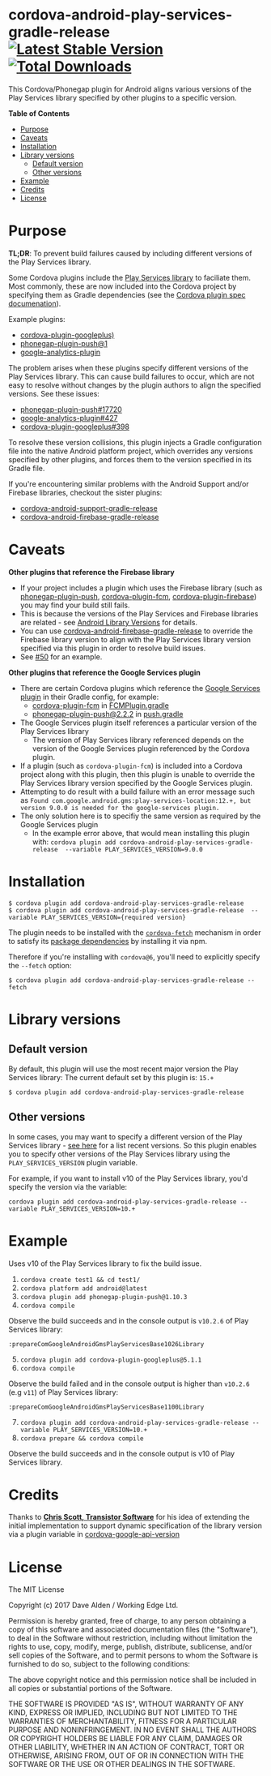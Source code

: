 cordova-android-play-services-gradle-release [![Latest Stable Version](https://img.shields.io/npm/v/cordova-android-play-services-gradle-release.svg)](https://www.npmjs.com/package/cordova-android-play-services-gradle-release) [![Total Downloads](https://img.shields.io/npm/dt/cordova-android-play-services-gradle-release.svg)](https://npm-stat.com/charts.html?package=cordova-android-play-services-gradle-release)
============================================

This Cordova/Phonegap plugin for Android aligns various versions of the Play Services library specified by other plugins to a specific version.

<!-- START doctoc generated TOC please keep comment here to allow auto update -->
<!-- DON'T EDIT THIS SECTION, INSTEAD RE-RUN doctoc TO UPDATE -->
**Table of Contents**

- [Purpose](#purpose)
- [Caveats](#caveats)
- [Installation](#installation)
- [Library versions](#library-versions)
  - [Default version](#default-version)
  - [Other versions](#other-versions)
- [Example](#example)
- [Credits](#credits)
- [License](#license)

<!-- END doctoc generated TOC please keep comment here to allow auto update -->
 
# Purpose

**TL;DR**: To prevent build failures caused by including different versions of the Play Services library. 

Some Cordova plugins include the [Play Services library](https://developers.google.com/android/guides/overview) to faciliate them.
Most commonly, these are now included into the Cordova project by specifying them as Gradle dependencies (see the [Cordova plugin spec documenation](https://cordova.apache.org/docs/en/latest/plugin_ref/spec.html#framework)).

Example plugins:
- [cordova-plugin-googleplus)](https://github.com/EddyVerbruggen/cordova-plugin-googleplus)
- [phonegap-plugin-push@1](https://github.com/phonegap/phonegap-plugin-push/tree/v1.10.5)
- [google-analytics-plugin](https://github.com/danwilson/google-analytics-plugin)

The problem arises when these plugins specify different versions of the Play Services library. This can cause build failures to occur, which are not easy to resolve without changes by the plugin authors to align the specified versions. See these issues:

- [phonegap-plugin-push#17720](https://github.com/phonegap/phonegap-plugin-push/issues/17720)
- [google-analytics-plugin#427](https://github.com/danwilson/google-analytics-plugin/issues/427)
- [cordova-plugin-googleplus#398](https://github.com/EddyVerbruggen/cordova-plugin-googleplus/issues/398)

To resolve these version collisions, this plugin injects a Gradle configuration file into the native Android platform project, which overrides any versions specified by other plugins, and forces them to the version specified in its Gradle file.

If you're encountering similar problems with the Android Support and/or Firebase libraries, checkout the sister plugins:
- [cordova-android-support-gradle-release](https://github.com/dpa99c/cordova-android-support-gradle-release)
- [cordova-android-firebase-gradle-release](https://github.com/dpa99c/cordova-android-firebase-gradle-release)

# Caveats

**Other plugins that reference the Firebase library**

* If your project includes a plugin which uses the Firebase library (such as [phonegap-plugin-push](https://github.com/phonegap/phonegap-plugin-push), [cordova-plugin-fcm](https://github.com/fechanique/cordova-plugin-fcm), [cordova-plugin-firebase](https://github.com/arnesson/cordova-plugin-firebase)) you may find your build still fails.
* This is because the versions of the Play Services and Firebase libraries are related - see [Android Library Versions](https://developers.google.com/android/guides/versioning) for details.
* You can use [cordova-android-firebase-gradle-release](https://github.com/dpa99c/cordova-android-firebase-gradle-release) to override the Firebase library version to align with the Play Services library version specified via this plugin in order to resolve build issues.
* See [#50](https://github.com/dpa99c/cordova-plugin-request-location-accuracy/issues/50) for an example.

**Other plugins that reference the Google Services plugin**

* There are certain Cordova plugins which reference the [Google Services plugin](https://developers.google.com/android/guides/google-services-plugin) in their Gradle config, for example:
    * [cordova-plugin-fcm](https://github.com/fechanique/cordova-plugin-fcm) in [FCMPlugin.gradle](https://github.com/fechanique/cordova-plugin-fcm/blob/master/src/android/FCMPlugin.gradle#L13)
    * [phonegap-plugin-push@2.2.2](https://github.com/phonegap/phonegap-plugin-push/tree/v2.2.2) in [push.gradle](https://github.com/phonegap/phonegap-plugin-push/blob/v2.2.2/push.gradle#L35)
* The Google Services plugin itself references a particular version of the Play Services library
    * The version of Play Services library referenced depends on the version of the Google Services plugin referenced by the Cordova plugin.
* If a plugin (such as `cordova-plugin-fcm`) is included into a Cordova project along with this plugin, then this plugin is unable to override the Play Services library version specified by the Google Services plugin.
* Attempting to do result with a build failure with an error message such as `Found com.google.android.gms:play-services-location:12.+, but version 9.0.0 is needed for the google-services plugin.`
* The only solution here is to specifiy the same version as required by the Google Services plugin
    * In the example error above, that would mean installing this plugin with: `cordova plugin add cordova-android-play-services-gradle-release  --variable PLAY_SERVICES_VERSION=9.0.0`





# Installation

    $ cordova plugin add cordova-android-play-services-gradle-release
    $ cordova plugin add cordova-android-play-services-gradle-release  --variable PLAY_SERVICES_VERSION={required version}
    
The plugin needs to be installed with the [`cordova-fetch`](https://cordova.apache.org/news/2016/05/24/tools-release.html) mechanism in order to satisfy its [package dependencies](https://github.com/dpa99c/cordova-android-play-services-gradle-release/blob/master/package.json#L8) by installing it via npm.

Therefore if you're installing with `cordova@6`, you'll need to explicitly specify the `--fetch` option:

    $ cordova plugin add cordova-android-play-services-gradle-release --fetch   
    
# Library versions

## Default version
By default, this plugin will use the most recent major version the Play Services library:
The current default set by this plugin is: `15.+`

    $ cordova plugin add cordova-android-play-services-gradle-release

## Other versions

In some cases, you may want to specify a different version of the Play Services library - [see here](https://developers.google.com/android/guides/releases) for a list recent versions.
So this plugin enables you to specify other versions of the Play Services library using the `PLAY_SERVICES_VERSION` plugin variable.
 
For example, if you want to install v10 of the Play Services library, you'd specify the version via the variable:

    cordova plugin add cordova-android-play-services-gradle-release --variable PLAY_SERVICES_VERSION=10.+
    
# Example

Uses v10 of the Play Services library to fix the build issue.

1. `cordova create test1 && cd test1/`
2. `cordova platform add android@latest`
3. `cordova plugin add phonegap-plugin-push@1.10.3`
4. `cordova compile`

Observe the build succeeds and in the console output is `v10.2.6` of Play Services library:

    :prepareComGoogleAndroidGmsPlayServicesBase1026Library

5. `cordova plugin add cordova-plugin-googleplus@5.1.1`
6. `cordova compile`

Observe the build failed and in the console output is higher than `v10.2.6` (e.g `v11`) of Play Services library:

    :prepareComGoogleAndroidGmsPlayServicesBase1100Library

7. `cordova plugin add cordova-android-play-services-gradle-release --variable PLAY_SERVICES_VERSION=10.+`
8. `cordova prepare && cordova compile`

Observe the build succeeds and in the console output is v10 of Play Services library.

# Credits

Thanks to [**Chris Scott, Transistor Software**](https://github.com/christocracy) for his idea of extending the initial implementation to support dynamic specification of the library version via a plugin variable in [cordova-google-api-version](https://github.com/transistorsoft/cordova-google-api-version)


License
================

The MIT License

Copyright (c) 2017 Dave Alden / Working Edge Ltd.

Permission is hereby granted, free of charge, to any person obtaining a copy
of this software and associated documentation files (the "Software"), to deal
in the Software without restriction, including without limitation the rights
to use, copy, modify, merge, publish, distribute, sublicense, and/or sell
copies of the Software, and to permit persons to whom the Software is
furnished to do so, subject to the following conditions:

The above copyright notice and this permission notice shall be included in
all copies or substantial portions of the Software.

THE SOFTWARE IS PROVIDED "AS IS", WITHOUT WARRANTY OF ANY KIND, EXPRESS OR
IMPLIED, INCLUDING BUT NOT LIMITED TO THE WARRANTIES OF MERCHANTABILITY,
FITNESS FOR A PARTICULAR PURPOSE AND NONINFRINGEMENT. IN NO EVENT SHALL THE
AUTHORS OR COPYRIGHT HOLDERS BE LIABLE FOR ANY CLAIM, DAMAGES OR OTHER
LIABILITY, WHETHER IN AN ACTION OF CONTRACT, TORT OR OTHERWISE, ARISING FROM,
OUT OF OR IN CONNECTION WITH THE SOFTWARE OR THE USE OR OTHER DEALINGS IN
THE SOFTWARE.
